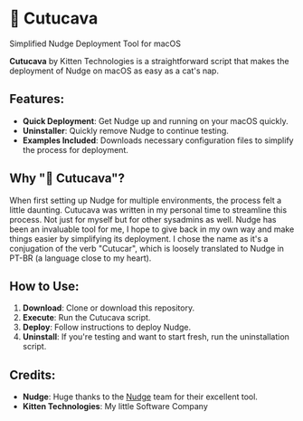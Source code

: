 # 🌺  Cutucava

Simplified Nudge Deployment Tool for macOS

**Cutucava** by Kitten Technologies is a straightforward script that makes the deployment of Nudge on macOS as easy as a cat's nap.

## Features:

- **Quick Deployment**: Get Nudge up and running on your macOS quickly.
- **Uninstaller**: Quickly remove Nudge to continue testing.
- **Examples Included**: Downloads necessary configuration files to simplify the process for deployment.
  
## Why "🌺 Cutucava"?

When first setting up Nudge for multiple environments, the process felt a little daunting.
Cutucava was written in my personal time to streamline this process. Not just for myself but for other sysadmins as well.
Nudge has been an invaluable tool for me, I hope to give back in my own way and make things easier by simplifying its deployment.
I chose the name as it's a conjugation of the verb "Cutucar", which is loosely translated to Nudge in PT-BR (a language close to my heart).

## How to Use:

1. **Download**: Clone or download this repository.
2. **Execute**: Run the Cutucava script.
3. **Deploy**: Follow instructions to deploy Nudge.
4. **Uninstall**: If you're testing and want to start fresh, run the uninstallation script.

## Credits:

- **Nudge**: Huge thanks to the [Nudge](https://github.com/macadmins/nudge) team for their excellent tool.
- **Kitten Technologies**: My little Software Company
